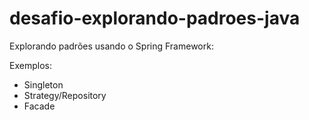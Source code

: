 # desafio-explorando-padroes-java

Explorando padrões usando o Spring Framework: 

Exemplos:
- Singleton
- Strategy/Repository
- Facade
